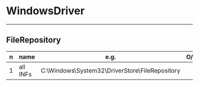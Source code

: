 # WindowsDriver

---

## FileRepository
|n|name|e.g.|O/P|
|-|----|----|---|
|1|all INFs|C:\Windows\System32\DriverStore\FileRepository||
